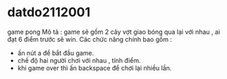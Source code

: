 # datdo2112001
game pong 
Mô tả : game sẽ gồm 2 cây vợt giao bóng qua lại với nhau , ai đạt 6 điểm trước sẽ win.
Các chức năng chính bao gồm :
- ấn nút a để bắt đầu game.
- chế độ hai người chơi với nhau , tính điểm.
- khi game over thì ấn backspace để chơi lại nhiều lần.

